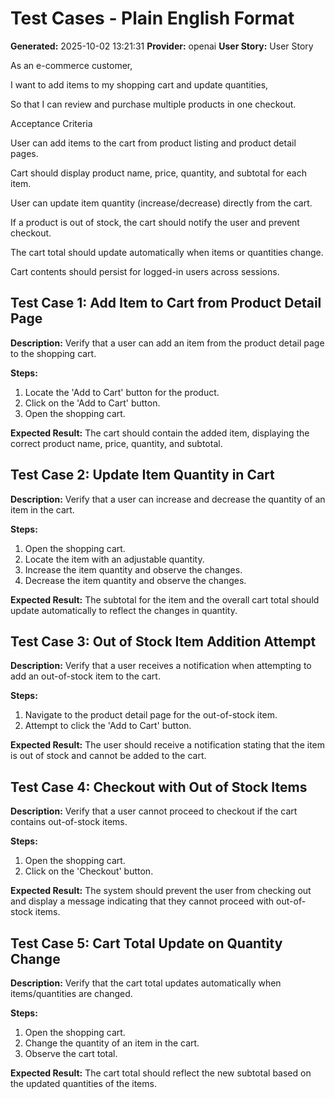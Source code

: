 # Test Cases - Plain English Format

**Generated:** 2025-10-02 13:21:31
**Provider:** openai
**User Story:** User Story
As an e-commerce customer,
I want to add items to my shopping cart and update quantities,
So that I can review and purchase multiple products in one checkout.

Acceptance Criteria

User can add items to the cart from product listing and product detail pages.

Cart should display product name, price, quantity, and subtotal for each item.

User can update item quantity (increase/decrease) directly from the cart.

If a product is out of stock, the cart should notify the user and prevent checkout.

The cart total should update automatically when items or quantities change.

Cart contents should persist for logged-in users across sessions.

## Test Case 1: Add Item to Cart from Product Detail Page

**Description:** Verify that a user can add an item from the product detail page to the shopping cart.

**Steps:**
1. Locate the 'Add to Cart' button for the product.
2. Click on the 'Add to Cart' button.
3. Open the shopping cart.

**Expected Result:** The cart should contain the added item, displaying the correct product name, price, quantity, and subtotal.

## Test Case 2: Update Item Quantity in Cart

**Description:** Verify that a user can increase and decrease the quantity of an item in the cart.

**Steps:**
1. Open the shopping cart.
2. Locate the item with an adjustable quantity.
3. Increase the item quantity and observe the changes.
4. Decrease the item quantity and observe the changes.

**Expected Result:** The subtotal for the item and the overall cart total should update automatically to reflect the changes in quantity.

## Test Case 3: Out of Stock Item Addition Attempt

**Description:** Verify that a user receives a notification when attempting to add an out-of-stock item to the cart.

**Steps:**
1. Navigate to the product detail page for the out-of-stock item.
2. Attempt to click the 'Add to Cart' button.

**Expected Result:** The user should receive a notification stating that the item is out of stock and cannot be added to the cart.

## Test Case 4: Checkout with Out of Stock Items

**Description:** Verify that a user cannot proceed to checkout if the cart contains out-of-stock items.

**Steps:**
1. Open the shopping cart.
2. Click on the 'Checkout' button.

**Expected Result:** The system should prevent the user from checking out and display a message indicating that they cannot proceed with out-of-stock items.

## Test Case 5: Cart Total Update on Quantity Change

**Description:** Verify that the cart total updates automatically when items/quantities are changed.

**Steps:**
1. Open the shopping cart.
2. Change the quantity of an item in the cart.
3. Observe the cart total.

**Expected Result:** The cart total should reflect the new subtotal based on the updated quantities of the items.

